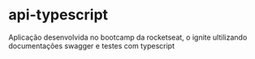 # api-typescript

Aplicação desenvolvida no bootcamp da rocketseat, o ignite ultilizando documentações swagger e testes com typescript
